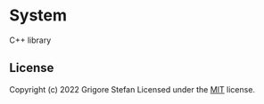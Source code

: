 # System

C++ library

## License

Copyright (c) 2022 Grigore Stefan
Licensed under the [MIT](LICENSE) license.
